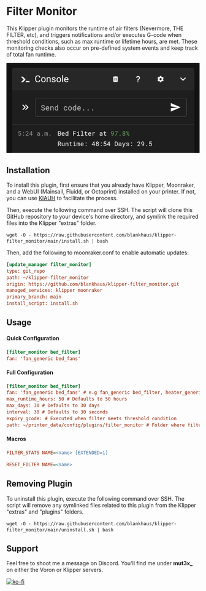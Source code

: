 # Filter Monitor

This Klipper plugin monitors the runtime of air filters (Nevermore, THE FILTER, etc), and triggers notifications and/or executes G-code when threshold conditions, such as max runtime or lifetime hours, are met. These monitoring checks also occur on pre-defined system events and keep track of total fan runtime.

![Example](./docs/images/example.png)

## Installation

To install this plugin, first ensure that you already have Klipper, Moonraker, and a WebUI (Mainsail, Fluidd, or Octoprint) installed on your printer. If not, you can use [KIAUH](https://github.com/dw-0/kiauh) to facilitate the process.

Then, execute the following command over SSH. The script will clone this GitHub repository to your device's home directory, and symlink the required files into the Klipper "extras" folder.

```
wget -O - https://raw.githubusercontent.com/blankhaus/klipper-filter_monitor/main/install.sh | bash
```

Then, add the following to moonraker.conf to enable automatic updates:

```ini
[update_manager filter_monitor]
type: git_repo
path: ~/klipper-filter_monitor
origin: https://github.com/blankhaus/klipper-filter_monitor.git
managed_services: klipper moonraker
primary_branch: main
install_script: install.sh
```

## Usage

#### Quick Configuration

```ini
[filter_monitor bed_filter]
fan: 'fan_generic bed_fans'
```

#### Full Configuration

```ini
[filter_monitor bed_filter]
fan: 'fan_generic bed_fans' # e.g fan_generic bed_filter, heater_generic heated_chamber, etc
max_runtime_hours: 50 # Defaults to 50 hours
max_days: 30 # Defaults to 30 days
interval: 30 # Defaults to 30 seconds
expiry_gcode: # Executed when filter meets threshold condition
path: ~/printer_data/config/plugins/filter_monitor # Folder where filter data is stored
```

#### Macros

```ini
FILTER_STATS NAME=<name> [EXTENDED=1]
```

```ini
RESET_FILTER NAME=<name>
```

## Removing Plugin

To uninstall this plugin, execute the following command over SSH. The script will remove any symlinked files related to this plugin from the Klipper "extras" and "plugins" folders.

```
wget -O - https://raw.githubusercontent.com/blankhaus/klipper-filter_monitor/main/uninstall.sh | bash
```

## Support

Feel free to shoot me a message on Discord. You'll find me under **mut3x_** on either the Voron or Klipper servers.

[![ko-fi](https://ko-fi.com/img/githubbutton_sm.svg)](https://ko-fi.com/M4M3125C21)
